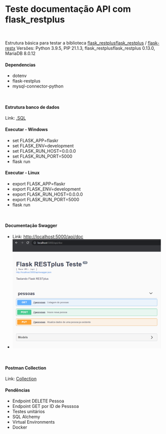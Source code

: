 <h1>Teste documentação API com flask_restplus</h1>
<br>

<p>
    Estrutura básica para testar a biblioteca <a href="https://github.com/noirbizarre/flask-restplus">flask_restplusflask_restplus</a> / <a href="https://github.com/python-restx/flask-restx">flask-restx</a>
    Versões: Python 3.9.5, PIP 21.1.3, flask_restplusflask_restplus 0.13.0, MariaDB 8.0.12
</p>


<h4>Dependencias</h4>
<ul>
    <li>dotenv</li>
    <li>flask-restplus</li>
    <li>mysql-connector-python</li>
</ul>
<br>


<h4>Estrutura banco de dados</h4>
Link: <a href="doc/banco.sql">.SQL</a>
<br>


<h4>Executar - Windows</h4>
<ul>
    <li>set FLASK_APP=flaskr</li>
    <li>set FLASK_ENV=development</li>
    <li>set FLASK_RUN_HOST=0.0.0.0</li>
    <li>set FLASK_RUN_PORT=5000</li>
    <li>flask run</li>
</ul>

<h4>Executar - Linux</h4>
<ul>
    <li>export FLASK_APP=flaskr</li>
    <li>export FLASK_ENV=development</li>
    <li>export FLASK_RUN_HOST=0.0.0.0</li>
    <li>export FLASK_RUN_PORT=5000</li>
    <li>flask run</li>
</ul>
<br>


<h4>Documentação Swagger</h4>
<ul>
    <li>Link:
        <a href="http://localhost:5000/api/doc">http://localhost:5000/api/doc</a>
    </li>
    <li>
        <img src="doc/doc_api.png">
    </li>
</ul>
<br>

<h4>Postman Collection</h4>
Link: <a href="doc/flask-restplus-teste.postman_collection.json">Collection</a>
<br>

<h4>Pendências</h4>
<ul>
    <li>Endpoint DELETE Pessoa</li>
    <li>Endpoint GET por ID de Pesssoa</li>
    <li>Testes unitários</li>
    <li>SQL Alchemy</li>
    <li>Virtual Environments</li>
    <li>Docker</li>
</ul>